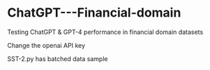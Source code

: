 # ChatGPT---Financial-domain
Testing ChatGPT &amp; GPT-4 performance in financial domain datasets

Change the openai API key

SST-2.py has batched data sample
